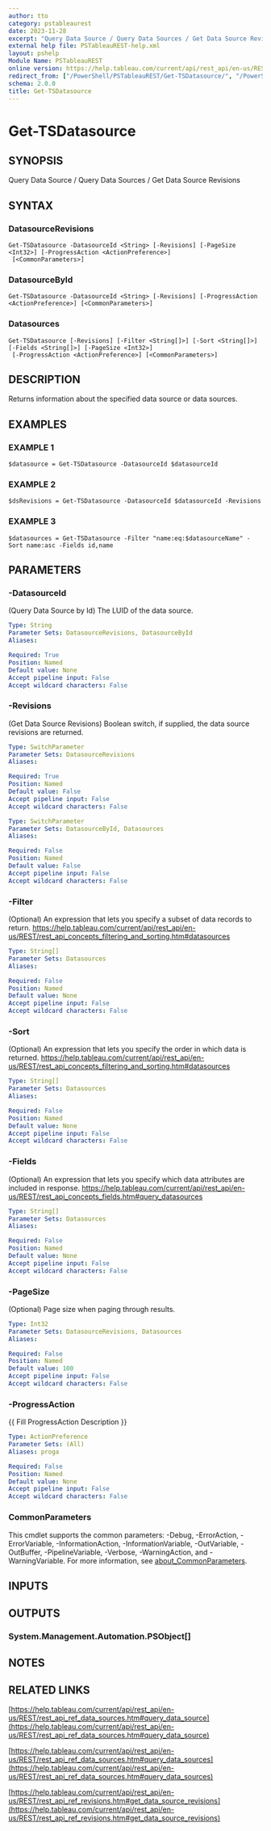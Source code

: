 ```yaml
---
author: tto
category: pstableaurest
date: 2023-11-28
excerpt: "Query Data Source / Query Data Sources / Get Data Source Revisions"
external help file: PSTableauREST-help.xml
layout: pshelp
Module Name: PSTableauREST
online version: https://help.tableau.com/current/api/rest_api/en-us/REST/rest_api_ref_data_sources.htm#query_data_source
redirect_from: ["/PowerShell/PSTableauREST/Get-TSDatasource/", "/PowerShell/PSTableauREST/get-tsdatasource/", "/PowerShell/get-tsdatasource/"]
schema: 2.0.0
title: Get-TSDatasource
---
```


# Get-TSDatasource

## SYNOPSIS
Query Data Source / Query Data Sources / Get Data Source Revisions

## SYNTAX

### DatasourceRevisions
```
Get-TSDatasource -DatasourceId <String> [-Revisions] [-PageSize <Int32>] [-ProgressAction <ActionPreference>]
 [<CommonParameters>]
```

### DatasourceById
```
Get-TSDatasource -DatasourceId <String> [-Revisions] [-ProgressAction <ActionPreference>] [<CommonParameters>]
```

### Datasources
```
Get-TSDatasource [-Revisions] [-Filter <String[]>] [-Sort <String[]>] [-Fields <String[]>] [-PageSize <Int32>]
 [-ProgressAction <ActionPreference>] [<CommonParameters>]
```

## DESCRIPTION
Returns information about the specified data source or data sources.

## EXAMPLES

### EXAMPLE 1
```
$datasource = Get-TSDatasource -DatasourceId $datasourceId
```

### EXAMPLE 2
```
$dsRevisions = Get-TSDatasource -DatasourceId $datasourceId -Revisions
```

### EXAMPLE 3
```
$datasources = Get-TSDatasource -Filter "name:eq:$datasourceName" -Sort name:asc -Fields id,name
```

## PARAMETERS

### -DatasourceId
(Query Data Source by Id) The LUID of the data source.

```yaml
Type: String
Parameter Sets: DatasourceRevisions, DatasourceById
Aliases:

Required: True
Position: Named
Default value: None
Accept pipeline input: False
Accept wildcard characters: False
```

### -Revisions
(Get Data Source Revisions) Boolean switch, if supplied, the data source revisions are returned.

```yaml
Type: SwitchParameter
Parameter Sets: DatasourceRevisions
Aliases:

Required: True
Position: Named
Default value: False
Accept pipeline input: False
Accept wildcard characters: False
```

```yaml
Type: SwitchParameter
Parameter Sets: DatasourceById, Datasources
Aliases:

Required: False
Position: Named
Default value: False
Accept pipeline input: False
Accept wildcard characters: False
```

### -Filter
(Optional)
An expression that lets you specify a subset of data records to return.
https://help.tableau.com/current/api/rest_api/en-us/REST/rest_api_concepts_filtering_and_sorting.htm#datasources

```yaml
Type: String[]
Parameter Sets: Datasources
Aliases:

Required: False
Position: Named
Default value: None
Accept pipeline input: False
Accept wildcard characters: False
```

### -Sort
(Optional)
An expression that lets you specify the order in which data is returned.
https://help.tableau.com/current/api/rest_api/en-us/REST/rest_api_concepts_filtering_and_sorting.htm#datasources

```yaml
Type: String[]
Parameter Sets: Datasources
Aliases:

Required: False
Position: Named
Default value: None
Accept pipeline input: False
Accept wildcard characters: False
```

### -Fields
(Optional)
An expression that lets you specify which data attributes are included in response.
https://help.tableau.com/current/api/rest_api/en-us/REST/rest_api_concepts_fields.htm#query_datasources

```yaml
Type: String[]
Parameter Sets: Datasources
Aliases:

Required: False
Position: Named
Default value: None
Accept pipeline input: False
Accept wildcard characters: False
```

### -PageSize
(Optional) Page size when paging through results.

```yaml
Type: Int32
Parameter Sets: DatasourceRevisions, Datasources
Aliases:

Required: False
Position: Named
Default value: 100
Accept pipeline input: False
Accept wildcard characters: False
```

### -ProgressAction
{{ Fill ProgressAction Description }}

```yaml
Type: ActionPreference
Parameter Sets: (All)
Aliases: proga

Required: False
Position: Named
Default value: None
Accept pipeline input: False
Accept wildcard characters: False
```

### CommonParameters
This cmdlet supports the common parameters: -Debug, -ErrorAction, -ErrorVariable, -InformationAction, -InformationVariable, -OutVariable, -OutBuffer, -PipelineVariable, -Verbose, -WarningAction, and -WarningVariable. For more information, see [about_CommonParameters](http://go.microsoft.com/fwlink/?LinkID=113216).

## INPUTS

## OUTPUTS

### System.Management.Automation.PSObject[]
## NOTES

## RELATED LINKS

[https://help.tableau.com/current/api/rest_api/en-us/REST/rest_api_ref_data_sources.htm#query_data_source](https://help.tableau.com/current/api/rest_api/en-us/REST/rest_api_ref_data_sources.htm#query_data_source)

[https://help.tableau.com/current/api/rest_api/en-us/REST/rest_api_ref_data_sources.htm#query_data_sources](https://help.tableau.com/current/api/rest_api/en-us/REST/rest_api_ref_data_sources.htm#query_data_sources)

[https://help.tableau.com/current/api/rest_api/en-us/REST/rest_api_ref_revisions.htm#get_data_source_revisions](https://help.tableau.com/current/api/rest_api/en-us/REST/rest_api_ref_revisions.htm#get_data_source_revisions)

